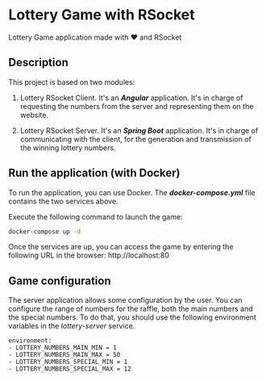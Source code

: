 # Lottery Game with RSocket 

Lottery Game application made with :heart: and RSocket

## Description
This project is based on two modules:

1. Lottery RSocket Client. It's an **_Angular_** application. It's in charge of requesting the numbers from the server and representing them on the website.
  
2. Lottery RSocket Server. It's an **_Spring Boot_** application. It's in charge of communicating with the client, for the generation and transmission of the winning lottery numbers.

## Run the application (with Docker)
To run the application, you can use Docker. The **_docker-compose.yml_** file contains the two services above. 

Execute the following command to launch the game:
```bash
docker-compose up -d
```

Once the services are up, you can access the game by entering the following URL in the browser:
http://localhost:80

## Game configuration
The server application allows some configuration by the user. You can configure the range of numbers for the raffle, both the main numbers and the special numbers. To do that, you should use the following environment variables in the _lottery-server_ service.

```
environment:
- LOTTERY_NUMBERS_MAIN_MIN = 1
- LOTTERY_NUMBERS_MAIN_MAX = 50
- LOTTERY_NUMBERS_SPECIAL_MIN = 1
- LOTTERY_NUMBERS_SPECIAL_MAX = 12
```